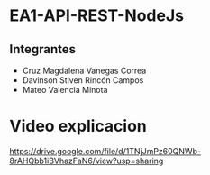 # EA1-API-REST-NodeJs

## Integrantes 

- Cruz Magdalena Vanegas Correa 
- Davinson Stiven Rincón Campos
- Mateo Valencia Minota 

# Video explicacion
https://drive.google.com/file/d/1TNjJmPz60QNWb-8rAHQbb1iBVhazFaN6/view?usp=sharing